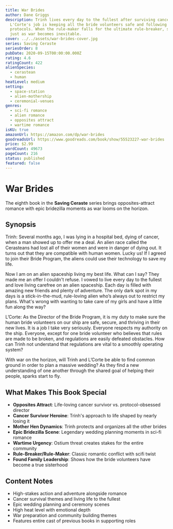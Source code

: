 ```yaml
---
title: War Brides
author: Dane Griggs
description: Trinh lives every day to the fullest after surviving cancer, while
  L'Corte's job is keeping all the bride volunteers safe and following
  protocols. When the rule-maker falls for the ultimate rule-breaker, sparks fly
  just as war becomes inevitable.
cover: ../../assets/war-brides-cover.jpg
series: Saving Ceraste
seriesOrder: 8
pubDate: 2020-09-15T00:00:00.000Z
rating: 4.6
ratingCount: 422
alienSpecies:
  - cerastean
  - human
heatLevel: medium
setting:
  - space-station
  - alien-mothership
  - ceremonial-venues
genres:
  - sci-fi romance
  - alien romance
  - opposites attract
  - wartime romance
isKU: true
amazonUrl: https://amazon.com/dp/war-brides
goodreadsUrl: https://www.goodreads.com/book/show/55523227-war-brides
price: $2.99
wordCount: 49673
pageCount: 216
status: published
featured: false
---
```


# War Brides

The eighth book in the **Saving Ceraste** series brings opposites-attract romance with epic bridezilla moments as war looms on the horizon.

## Synopsis

Trinh: Several months ago, I was lying in a hospital bed, dying of cancer, when a man showed up to offer me a deal. An alien race called the Cerasteans had lost all of their women and were in danger of dying out. It turns out that they are compatible with human women. Lucky us! If I agreed to join their Bride Program, the aliens could use their technology to save my life.

Now I am on an alien spaceship living my best life. What can I say? They made me an offer I couldn't refuse. I vowed to live every day to the fullest and love living carefree on an alien spaceship. Each day is filled with amazing new friends and plenty of adventure. The only dark spot in my days is a stick-in-the-mud, rule-loving alien who’s always out to restrict my plans. What's wrong with wanting to take care of my girls and have a little fun along the way?

L’Corte: As the Director of the Bride Program, it is my duty to make sure the human bride volunteers on our ship are safe, secure, and thriving in their new lives. It is a job I take very seriously. Everyone respects my authority on the ship. Everyone, except for one bride volunteer who believes that rules are made to be broken, and regulations are easily defeated obstacles. How can Trinh not understand that regulations are vital to a smoothly operating system?

With war on the horizon, will Trinh and L’Corte be able to find common ground in order to plan a massive wedding? As they find a new understanding of one another through the shared goal of helping their people, sparks start to fly.

## What Makes This Book Special

- **Opposites Attract**: Life-loving cancer survivor vs. protocol-obsessed director
- **Cancer Survivor Heroine**: Trinh's approach to life shaped by nearly losing it
- **Mother Hen Dynamics**: Trinh protects and organizes all the other brides
- **Epic Bridezilla Scene**: Legendary wedding planning moments in sci-fi romance
- **Wartime Urgency**: Ostium threat creates stakes for the entire community
- **Rule-Breaker/Rule-Maker**: Classic romantic conflict with scifi twist
- **Found Family Leadership**: Shows how the bride volunteers have become a true sisterhood

## Content Notes

- High-stakes action and adventure alongside romance
- Cancer survival themes and living life to the fullest
- Epic wedding planning and ceremony scenes
- High heat level with emotional depth
- War preparation and community building themes
- Features entire cast of previous books in supporting roles
